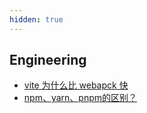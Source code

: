 ```yaml
---
hidden: true
---
```


## Engineering

- [vite 为什么比 webapck 快](./vite为什么比webapck快.md)
- [npm、yarn、pnpm的区别？](./npm、yarn、pnpm的区别？.md)
